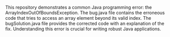 This repository demonstrates a common Java programming error: the ArrayIndexOutOfBoundsException. The bug.java file contains the erroneous code that tries to access an array element beyond its valid index. The bugSolution.java file provides the corrected code with an explanation of the fix.  Understanding this error is crucial for writing robust Java applications.